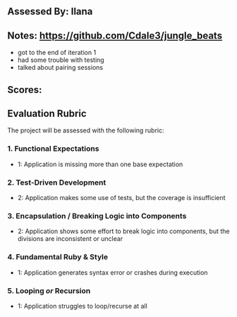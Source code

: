 ## Assessed By: Ilana 

## Notes: https://github.com/Cdale3/jungle_beats
- got to the end of iteration 1 
- had some trouble with testing
- talked about pairing sessions

## Scores:


## Evaluation Rubric

The project will be assessed with the following rubric:

### 1. Functional Expectations

* 1: Application is missing more than one base expectation

### 2. Test-Driven Development

* 2: Application makes some use of tests, but the coverage is insufficient

### 3. Encapsulation / Breaking Logic into Components

* 2: Application shows some effort to break logic into components, but the divisions are inconsistent or unclear

### 4. Fundamental Ruby & Style

* 1:  Application generates syntax error or crashes during execution

### 5. Looping *or* Recursion

* 1: Application struggles to loop/recurse at all
